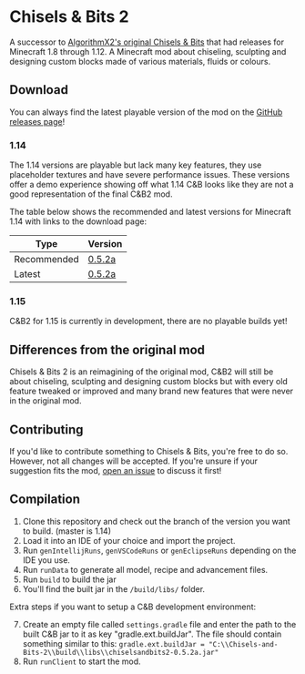 # Chisels & Bits 2
A successor to [AlgorithmX2's original Chisels & Bits](https://github.com/AlgorithmX2/Chisels-and-Bits) that had releases for Minecraft 1.8 through 1.12. A Minecraft mod about chiseling, sculpting and designing custom blocks made of various materials, fluids or colours.

Download
--------------
You can always find the latest playable version of the mod on the [GitHub releases page](https://github.com/Aeltumn/Chisels-and-Bits-2/releases)!

### 1.14
The 1.14 versions are playable but lack many key features, they use placeholder textures and have severe performance issues. These versions offer a demo experience showing off what 1.14 C&B looks like they are not a good representation of the final C&B2 mod.

The table below shows the recommended and latest versions for Minecraft 1.14 with links to the download page:

| Type | Version |
| ------------- | ------------- |
| Recommended  | [0.5.2a](https://github.com/Aeltumn/Chisels-and-Bits-2/releases/tag/0.5.2a)  |
| Latest  | [0.5.2a](https://github.com/Aeltumn/Chisels-and-Bits-2/releases/tag/0.5.2a) |

### 1.15
C&B2 for 1.15 is currently in development, there are no playable builds yet!

Differences from the original mod
--------------
Chisels & Bits 2 is an reimagining of the original mod, C&B2 will still be about chiseling, sculpting and designing custom blocks but with every old feature tweaked or improved and many brand new features that were never in the original mod.

Contributing
--------------
If you'd like to contribute something to Chisels & Bits, you're free to do so. However, not all changes will be accepted. If you're unsure if your suggestion fits the mod, [open an issue](https://github.com/Aeltumn/Chisels-and-Bits-2/issues) to discuss it first!

Compilation
--------------
1) Clone this repository and check out the branch of the version you want to build. (master is 1.14)
2) Load it into an IDE of your choice and import the project.
3) Run `genIntellijRuns`, `genVSCodeRuns` or `genEclipseRuns` depending on the IDE you use.
4) Run `runData` to generate all model, recipe and advancement files.
5) Run `build` to build the jar
6) You'll find the built jar in the `/build/libs/` folder.

Extra steps if you want to setup a C&B development environment:

7) Create an empty file called `settings.gradle` file and enter the path to the built C&B jar to it as key "gradle.ext.buildJar". The file should contain something similar to this:
```gradle.ext.buildJar = "C:\\Chisels-and-Bits-2\\build\\libs\\chiselsandbits2-0.5.2a.jar"```
8) Run `runClient` to start the mod.